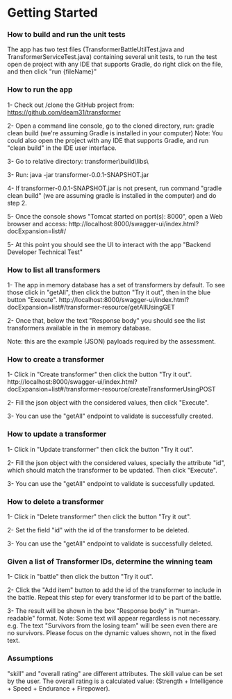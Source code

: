 # Getting Started

### How to build and run the unit tests

The app has two test files (TransformerBattleUtilTest.java and TransformerServiceTest.java)
containing several unit tests, to run the test open de project with any IDE
that supports Gradle, do right click on the file, and then click "run {fileName}"

### How to run the app

1- Check out /clone the GitHub project from: https://github.com/deam31/transformer

2- Open a command line console, go to the cloned directory, run: gradle clean build (we're assuming Gradle is installed in your computer)
Note: You could also open the project with any IDE that supports Gradle, and run "clean build" in the IDE user interface.

3- Go to relative directory: transformer\build\libs\

3- Run: java -jar transformer-0.0.1-SNAPSHOT.jar

4- If transformer-0.0.1-SNAPSHOT.jar is not present, run command "gradle clean build"
(we are assuming gradle is installed in the computer) and do step 2.

5- Once the console shows "Tomcat started on port(s): 8000", open a Web browser and access:
http://localhost:8000/swagger-ui/index.html?docExpansion=list#/

5- At this point you should see the UI to interact with the app "Backend Developer Technical Test"


### How to list all transformers

1- The app in memory database has a set of transformers by default. To see those click in "getAll",
then click the button "Try it out", then in the blue button "Execute".
http://localhost:8000/swagger-ui/index.html?docExpansion=list#/transformer-resource/getAllUsingGET

2- Once that, below the text "Response body" you should see the list transformers
available in the in memory database.

Note: this are the example (JSON) payloads required by the assessment.

### How to create a transformer

1- Click in "Create transformer" then click the button "Try it out".
http://localhost:8000/swagger-ui/index.html?docExpansion=list#/transformer-resource/createTransformerUsingPOST

2- Fill the json object with the considered values, then click "Execute".

3- You can use the "getAll" endpoint to validate is successfully created.

### How to update a transformer

1- Click in "Update transformer" then click the button "Try it out".

2- Fill the json object with the considered values, specially the attribute "id",
which should match the transformer to be updated. Then click "Execute".

3- You can use the "getAll" endpoint to validate is successfully updated.

### How to delete a transformer

1- Click in "Delete transformer" then click the button "Try it out".

2- Set the field "id" with the id of the transformer to be deleted.

3- You can use the "getAll" endpoint to validate is successfully deleted.

### Given a list of Transformer IDs, determine the winning team

1- Click in "battle" then click the button "Try it out".

2- Click the "Add item" button to add the id of the transformer to
include in the battle. Repeat this step for every transformer id
to be part of the battle.

3- The result will be shown in the box "Response body" in "human-readable" format.
Note: Some text will appear regardless is not necessary.
e.g. The text "Survivors from the losing team" will be seen even there are no survivors.
Please focus on the dynamic values shown, not in the fixed text.


### Assumptions

"skill" and "overall rating" are different attributes. The skill value can be set
by the user. The overall rating is a calculated value: (Strength +
Intelligence + Speed + Endurance + Firepower).
